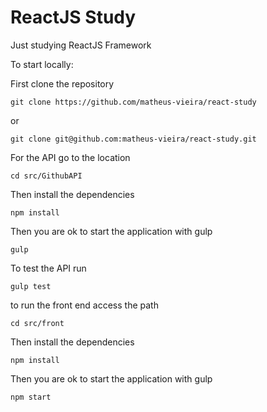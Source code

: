 # ReactJS Study

Just studying ReactJS Framework


To start locally:

First clone the repository

`git clone https://github.com/matheus-vieira/react-study`

or

`git clone git@github.com:matheus-vieira/react-study.git`

For the API go to the location

```cd src/GithubAPI```

Then install the dependencies

`npm install`

Then you are ok to start the application with gulp

```gulp```

To test the API run

```gulp test```

to run the front end access the path

```cd src/front```

Then install the dependencies

`npm install`

Then you are ok to start the application with gulp

```npm start```